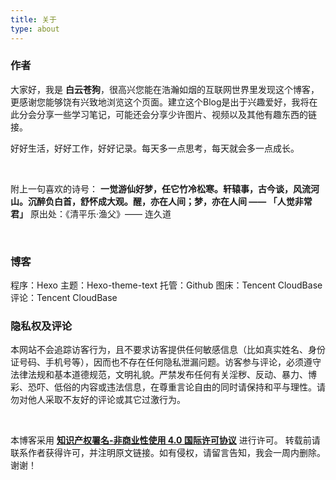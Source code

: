 ```yaml
---
title: 关于
type: about
---
```


### 作者
大家好，我是 **白云苍狗**，很高兴您能在浩瀚如烟的互联网世界里发现这个博客，更感谢您能够饶有兴致地浏览这个页面。建立这个Blog是出于兴趣爱好，我将在此分会分享一些学习笔记，可能还会分享少许图片、视频以及其他有趣东西的链接。
<br/>

好好生活，好好工作，好好记录。每天多一点思考，每天就会多一点成长。

<br/>

附上一句喜欢的诗号： **一觉游仙好梦，任它竹冷松寒。轩辕事，古今谈，风流河山。沉醉负白首，舒怀成大观。醒，亦在人间；梦，亦在人间 ——  「人觉非常君」**
原出处：《清平乐‧渔父》—— 连久道  

<br/>

### 博客
程序：Hexo 
主题：Hexo-theme-text 
托管：Github 
图床：Tencent CloudBase
评论：Tencent CloudBase
<br/>

### 隐私权及评论
本网站不会追踪访客行为，且不要求访客提供任何敏感信息（比如真实姓名、身份证号码、手机号等），因而也不存在任何隐私泄漏问题。访客参与评论，必须遵守法律法规和基本道德规范，文明礼貌。严禁发布任何有关淫秽、反动、暴力、博彩、恐吓、低俗的内容或违法信息，在尊重言论自由的同时请保持和平与理性。请勿对他人采取不友好的评论或其它过激行为。

<br/>

本博客采用 <strong>[知识产权署名-非商业性使用 4.0 国际许可协议](https://creativecommons.org/licenses/by-nc-sa/4.0/deed.zh)</strong> 进行许可。
转载前请联系作者获得许可，并注明原文链接。如有侵权，请留言告知，我会一周内删除。谢谢！